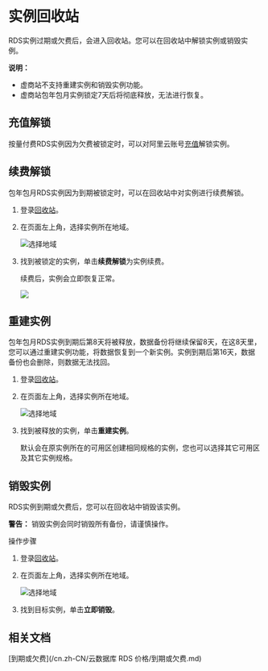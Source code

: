 # 实例回收站

RDS实例过期或欠费后，会进入回收站。您可以在回收站中解锁实例或销毁实例。

**说明：**

-   虚商站不支持重建实例和销毁实例功能。
-   虚商站包年包月实例锁定7天后将彻底释放，无法进行恢复。

## 充值解锁

按量付费RDS实例因为欠费被锁定时，可以对阿里云账号[充值](https://expense.console.aliyun.com/?#/account/recharge/alipay)解锁实例。

## 续费解锁

包年包月RDS实例因为到期被锁定时，可以在回收站中对实例进行续费解锁。

1.  登录[回收站](https://rdsnext.console.aliyun.com/#/rdsList/cn-hangzhou/recyclelist/lock)。
2.  在页面左上角，选择实例所在地域。

    ![选择地域](https://static-aliyun-doc.oss-accelerate.aliyuncs.com/assets/img/zh-CN/3074469951/p36543.png)

3.  找到被锁定的实例，单击**续费解锁**为实例续费。

    续费后，实例会立即恢复正常。

    ![](https://static-aliyun-doc.oss-accelerate.aliyuncs.com/assets/img/zh-CN/5077559951/p9429.png)


## 重建实例

包年包月RDS实例到期后第8天将被释放，数据备份将继续保留8天，在这8天里，您可以通过重建实例功能，将数据恢复到一个新实例。实例到期后第16天，数据备份也会删除，则数据无法找回。

1.  登录[回收站](https://rdsnext.console.aliyun.com/#/rdsList/cn-hangzhou/recyclelist/lock)。
2.  在页面左上角，选择实例所在地域。

    ![选择地域](https://static-aliyun-doc.oss-accelerate.aliyuncs.com/assets/img/zh-CN/3074469951/p36543.png)

3.  找到被释放的实例，单击**重建实例**。

    默认会在原实例所在的可用区创建相同规格的实例，您也可以选择其它可用区及其它实例规格。


## 销毁实例

RDS实例到期或欠费后，您可以在回收站中销毁该实例。

**警告：** 销毁实例会同时销毁所有备份，请谨慎操作。

操作步骤

1.  登录[回收站](https://rdsnext.console.aliyun.com/#/rdsList/cn-hangzhou/recyclelist/lock)。
2.  在页面左上角，选择实例所在地域。

    ![选择地域](https://static-aliyun-doc.oss-accelerate.aliyuncs.com/assets/img/zh-CN/3074469951/p36543.png)

3.  找到目标实例，单击**立即销毁**。

## 相关文档

[到期或欠费](/cn.zh-CN/云数据库 RDS 价格/到期或欠费.md)

